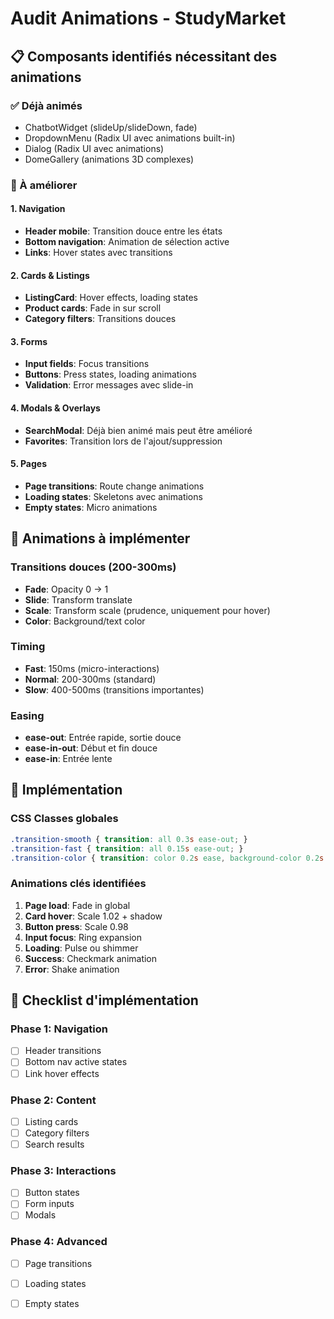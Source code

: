 # Audit Animations - StudyMarket

## 📋 Composants identifiés nécessitant des animations

### ✅ Déjà animés
- ChatbotWidget (slideUp/slideDown, fade)
- DropdownMenu (Radix UI avec animations built-in)
- Dialog (Radix UI avec animations)
- DomeGallery (animations 3D complexes)

### 🔄 À améliorer

#### 1. Navigation
- **Header mobile**: Transition douce entre les états
- **Bottom navigation**: Animation de sélection active
- **Links**: Hover states avec transitions

#### 2. Cards & Listings
- **ListingCard**: Hover effects, loading states
- **Product cards**: Fade in sur scroll
- **Category filters**: Transitions douces

#### 3. Forms
- **Input fields**: Focus transitions
- **Buttons**: Press states, loading animations
- **Validation**: Error messages avec slide-in

#### 4. Modals & Overlays
- **SearchModal**: Déjà bien animé mais peut être amélioré
- **Favorites**: Transition lors de l'ajout/suppression

#### 5. Pages
- **Page transitions**: Route change animations
- **Loading states**: Skeletons avec animations
- **Empty states**: Micro animations

## 🎨 Animations à implémenter

### Transitions douces (200-300ms)
- **Fade**: Opacity 0 → 1
- **Slide**: Transform translate
- **Scale**: Transform scale (prudence, uniquement pour hover)
- **Color**: Background/text color

### Timing
- **Fast**: 150ms (micro-interactions)
- **Normal**: 200-300ms (standard)
- **Slow**: 400-500ms (transitions importantes)

### Easing
- **ease-out**: Entrée rapide, sortie douce
- **ease-in-out**: Début et fin douce
- **ease-in**: Entrée lente

## 🔧 Implémentation

### CSS Classes globales
```css
.transition-smooth { transition: all 0.3s ease-out; }
.transition-fast { transition: all 0.15s ease-out; }
.transition-color { transition: color 0.2s ease, background-color 0.2s ease; }
```

### Animations clés identifiées
1. **Page load**: Fade in global
2. **Card hover**: Scale 1.02 + shadow
3. **Button press**: Scale 0.98
4. **Input focus**: Ring expansion
5. **Loading**: Pulse ou shimmer
6. **Success**: Checkmark animation
7. **Error**: Shake animation

## 📝 Checklist d'implémentation

### Phase 1: Navigation
- [ ] Header transitions
- [ ] Bottom nav active states
- [ ] Link hover effects

### Phase 2: Content
- [ ] Listing cards
- [ ] Category filters
- [ ] Search results

### Phase 3: Interactions
- [ ] Button states
- [ ] Form inputs
- [ ] Modals

### Phase 4: Advanced
- [ ] Page transitions
- [ ] Loading states
- [ ] Empty states

